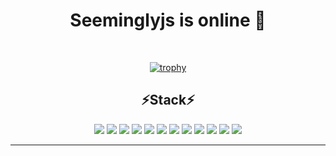 
<div align="center">

<h1 >Seeminglyjs is online 👋 </h1>
<br>

  
<!--
**seeminglyjs/seeminglyjs** is a ✨ _special_ ✨ repository because its `README.md` (this file) appears on your GitHub profile.

Here are some ideas to get you started:

- 🔭 I’m currently working on ...
- 🌱 I’m currently learning ...
- 👯 I’m looking to collaborate on ...
- 🤔 I’m looking for help with ...
- 💬 Ask me about ...
- 📫 How to reach me: ...
- 😄 Pronouns: ...
- ⚡ Fun fact: ...
-->
  
[![trophy](https://github-profile-trophy.vercel.app/?username=seeminglyjs)](https://github.com/ryo-ma/github-profile-trophy)

<h2>⚡Stack⚡</h2>

<p>
<img src="https://img.shields.io/badge/-java-007396?style=flat&logo=Java"/>
<img src="https://img.shields.io/badge/-Microsoft%20SQL%20Server-CC2927?style=flat&logo=Microsoft%20SQL%20Server"/>
<img src="https://img.shields.io/badge/-Oracle-F80000?style=flat&logo=Oracle"/>
<img src="https://img.shields.io/badge/-Linux-FCC624?style=flat&logo=Linux"/>
<img src="https://img.shields.io/badge/-Spring-6DB33F?style=flat&logo=Spring"/>
<img src="https://img.shields.io/badge/-Eclipse%20IDE-2C2255?style=flat&logo=Eclipse%20IDE"/>
<img src="https://img.shields.io/badge/-Thymeleaf-005F0F?style=flat&logo=Thymeleaf"/>
<img src="https://img.shields.io/badge/-jQuery-0769AD?style=flat&logo=jQuery"/>
<img src="https://img.shields.io/badge/HTML5-E34F26?style=flat-square&logo=HTML5&logoColor=white"/>
<img src="https://img.shields.io/badge/CSS3-1572B6?style=flat-square&logo=CSS3&logoColor=white"/>
<img src="https://img.shields.io/badge/JavaScript-F7DF1E?style=flat-square&logo=JavaScript&logoColor=white"/>
<img src="https://img.shields.io/badge/Amazon AWS-232F3E?style=flat-square&logo=Amazon%20AWS&logoColor=white"/>
</p>

--- 
</div>
